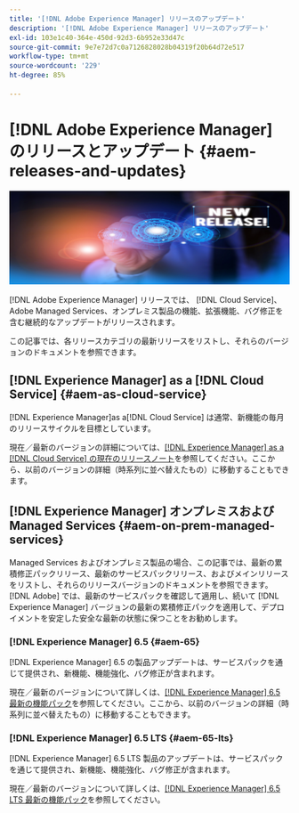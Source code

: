 ```yaml
---
title: '[!DNL Adobe Experience Manager] リリースのアップデート'
description: '[!DNL Adobe Experience Manager] リリースのアップデート'
exl-id: 103e1c40-364e-450d-92d3-6b952e33d47c
source-git-commit: 9e7e72d7c0a7126828028b04319f20b64d72e517
workflow-type: tm+mt
source-wordcount: '229'
ht-degree: 85%

---
```


# [!DNL Adobe Experience Manager] のリリースとアップデート {#aem-releases-and-updates}

![[!DNL Experience Manager] 新リリース](assets/new-aem-releases1.jpeg)

[!DNL Adobe Experience Manager] リリースでは、 [!DNL Cloud Service]、Adobe Managed Services、オンプレミス製品の機能、拡張機能、バグ修正を含む継続的なアップデートがリリースされます。

この記事では、各リリースカテゴリの最新リリースをリストし、それらのバージョンのドキュメントを参照できます。

## [!DNL Experience Manager] as a [!DNL Cloud Service] {#aem-as-cloud-service}

[!DNL Experience Manager]as a[!DNL Cloud Service] は通常、新機能の毎月のリリースサイクルを目標としています。

現在／最新のバージョンの詳細については、[&#x200B; [!DNL Experience Manager] as a [!DNL Cloud Service] の現在のリリースノート](https://experienceleague.adobe.com/ja/docs/experience-manager-cloud-service/content/release-notes/release-notes/release-notes-current)を参照してください。ここから、以前のバージョンの詳細（時系列に並べ替えたもの）に移動することもできます。

## [!DNL Experience Manager] オンプレミスおよび Managed Services {#aem-on-prem-managed-services}

Managed Services およびオンプレミス製品の場合、この記事では、最新の累積修正パックリリース、最新のサービスパックリリース、およびメインリリースをリストし、それらのリリースバージョンのドキュメントを参照できます。[!DNL Adobe] では、最新のサービスパックを確認して適用し、続いて [!DNL Experience Manager] バージョンの最新の累積修正パックを適用して、デプロイメントを安定した安全な最新の状態に保つことをお勧めします。

### [!DNL Experience Manager] 6.5 {#aem-65}

[!DNL Experience Manager] 6.5 の製品アップデートは、サービスパックを通じて提供され、新機能、機能強化、バグ修正が含まれます。

現在／最新のバージョンについて詳しくは、[[!DNL Experience Manager] 6.5 最新の機能パック](https://experienceleague.adobe.com/ja/docs/experience-manager-65/content/release-notes/release-notes)を参照してください。ここから、以前のバージョンの詳細（時系列に並べ替えたもの）に移動することもできます。

### [!DNL Experience Manager] 6.5 LTS {#aem-65-lts}

[!DNL Experience Manager] 6.5 LTS 製品のアップデートは、サービスパックを通じて提供され、新機能、機能強化、バグ修正が含まれます。

現在／最新のバージョンについて詳しくは、[[!DNL Experience Manager]  6.5 LTS 最新の機能パック](https://experienceleague.adobe.com/ja/docs/experience-manager-65-lts/content/release-notes/release-notes)を参照してください。

